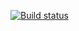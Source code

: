 [![Build status](https://ci.appveyor.com/api/projects/status/djrnxeunp6o336fy?svg=true)](https://ci.appveyor.com/project/KirillKazakoff/frontend)